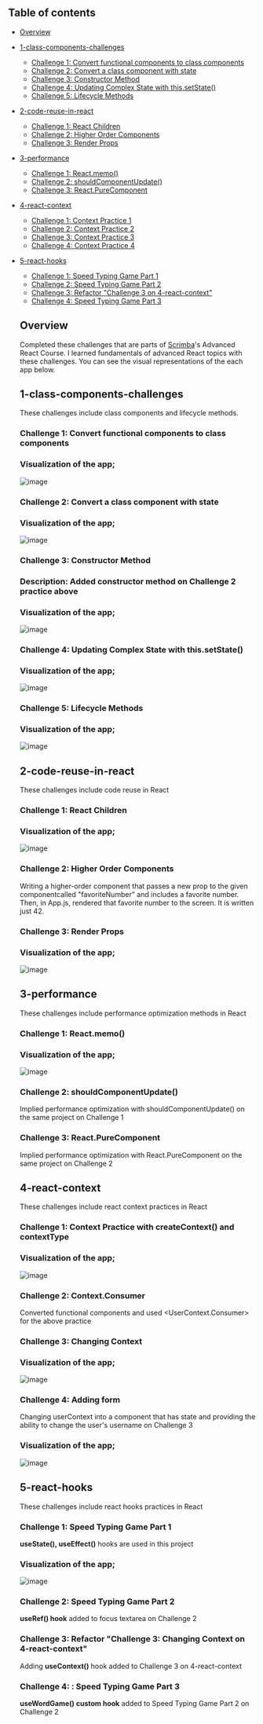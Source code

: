 ## Table of contents

- [Overview](#overview)
- [1-class-components-challenges](#1-class-components-challenges)

  - [Challenge 1: Convert functional components to class components](#1-class-components-challenges/challenge-1)
  - [Challenge 2: Convert a class component with state](#1-class-components-challenges/challenge-2)
  - [Challenge 3: Constructor Method](#1-class-components-challenges/challenge-3)
  - [Challenge 4: Updating Complex State with this.setState()](#1-class-components-challenges/challenge-4)
  - [Challenge 5: Lifecycle Methods](#1-class-components-challenges/challenge-5)
  
- [2-code-reuse-in-react](#2-code-reuse-in-react)
  - [Challenge 1: React Children](#2-code-reuse-in-react/challenge-1)
  - [Challenge 2: Higher Order Components](#2-code-reuse-in-react/challenge-2)
  - [Challenge 3: Render Props](#2-code-reuse-in-react/challenge-3)
  
- [3-performance](#3-performance)
  - [Challenge 1: React.memo()](#3-performance/challenge-1)
  - [Challenge 2: shouldComponentUpdate()](#3-performance/challenge-2)
  - [Challenge 3: React.PureComponent](#3-performance/challenge-3)

- [4-react-context](#4-react-context)
  - [Challenge 1: Context Practice 1](#4-react-context/challenge-1)
  - [Challenge 2: Context Practice 2](#4-react-context/challenge-2)
  - [Challenge 3: Context Practice 3](#4-react-context/challenge-3)
  - [Challenge 4: Context Practice 4](#4-react-context/challenge-4)


- [5-react-hooks](#5-react-hooks)
  - [Challenge 1: Speed Typing Game Part 1](#5-react-hooks/challenge-1)
  - [Challenge 2: Speed Typing Game Part 2](#5-react-hooks/challenge-2)
  - [Challenge 3: Refactor "Challenge 3 on 4-react-context" ](#5-react-hooks/challenge-3)
  - [Challenge 4: Speed Typing Game Part 3](#5-react-hooks/challenge-4)


  ## Overview

  Completed these challenges that are parts of [Scrimba](https://scrimba.com/learn/frontend/)'s Advanced React Course. I learned fundamentals of advanced React topics with these challenges.
  You can see the visual representations of the each app below.

  ## 1-class-components-challenges
     These challenges include class components and lifecycle methods.

  ### Challenge 1: Convert functional components to class components

  ### Visualization of the app;

  ![image](./1-class-components-challenges/challenge-1/challenge1.png)

  ### Challenge 2: Convert a class component with state

  ### Visualization of the app;

  ![image](./1-class-components-challenges/challenge-2/challenge2.png)

  ### Challenge 3: Constructor Method

  ### Description: Added constructor method on Challenge 2 practice above

  ### Visualization of the app;

  ![image](./1-class-components-challenges/challenge-3/challenge3.png)
  
  ### Challenge 4: Updating Complex State with this.setState()

  ### Visualization of the app;

  ![image](./1-class-components-challenges/challenge-4/challenge4.png)
  
    
  ### Challenge 5: Lifecycle Methods

  ### Visualization of the app;

  ![image](./1-class-components-challenges/challenge-5/challenge5.png)
  
  
 
  ## 2-code-reuse-in-react
     These challenges include code reuse in React

  ### Challenge 1: React Children

  ### Visualization of the app;

  ![image](./2-code-reuse-in-react/challenge-1/challenge1.png)
  
  ### Challenge 2: Higher Order Components

  Writing a higher-order component that passes a new prop to the given componentcalled "favoriteNumber" and includes a favorite number. Then, in App.js, rendered that favorite number to the screen. It is written just 42.
  
  ### Challenge 3: Render Props

  ### Visualization of the app;

  ![image](./2-code-reuse-in-react/challenge-3/challenge-3.png)
  
  
   
  ## 3-performance
     These challenges include performance optimization methods in React

  ### Challenge 1: React.memo()

  ### Visualization of the app;

  ![image](./3-performance/challenge-1/challenge1.png)

  ### Challenge 2: shouldComponentUpdate()
  Implied performance optimization with shouldComponentUpdate() on the same project on Challenge 1 
  
  ### Challenge 3: React.PureComponent
  Implied performance optimization with React.PureComponent on the same project on Challenge 2
  
  
  ## 4-react-context
     These challenges include react context practices in React

  ### Challenge 1: Context Practice with createContext() and contextType

  ### Visualization of the app;

  ![image](./4-react-context/challenge-1/challenge1.png)

  ### Challenge 2: Context.Consumer
  Converted functional components and used <UserContext.Consumer> for the above practice
  
  
  ### Challenge 3: Changing Context

  ### Visualization of the app;

  ![image](./4-react-context/challenge-3/challenge4.png)
  
    
  ### Challenge 4: Adding form
  Changing userContext into a component that has state and providing the ability to change the user's username on Challenge 3

  ### Visualization of the app;

  ![image](./4-react-context/challenge-4/challenge4.png)
  
  
  ## 5-react-hooks
     These challenges include react hooks practices in React

  ### Challenge 1: Speed Typing Game Part 1
  **useState(), useEffect()** hooks are used in this project

  ### Visualization of the app;

  ![image](./5-react-hooks/challenge-1-speed-typing-game/challenge-1.png)
  
  ### Challenge 2: Speed Typing Game Part 2
  **useRef() hook** added to focus textarea on Challenge 2 
  
  ### Challenge 3: Refactor "Challenge 3: Changing Context on 4-react-context" 
  Adding **useContext()** hook added to Challenge 3 on 4-react-context
  
  ### Challenge 4: : Speed Typing Game Part 3
  **useWordGame() custom hook** added to Speed Typing Game Part 2 on Challenge 2

